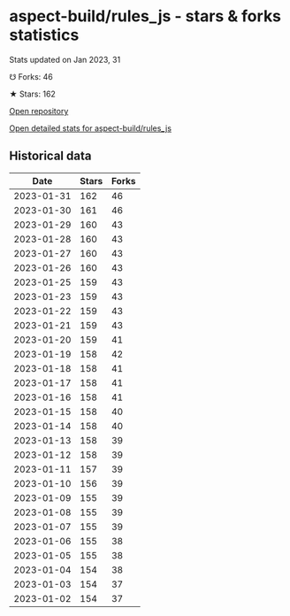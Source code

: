 # aspect-build/rules_js - stars & forks statistics

Stats updated on Jan 2023, 31

☋ Forks: 46

★ Stars: 162

[Open repository](https://github.com/aspect-build/rules_js)

[Open detailed stats for aspect-build/rules_js](https://reviewgithub.com/rep/aspect-build/rules_js)

## Historical data
| Date | Stars | Forks |
|------|-------|-------|
| 2023-01-31 | 162 | 46 | 
| 2023-01-30 | 161 | 46 | 
| 2023-01-29 | 160 | 43 | 
| 2023-01-28 | 160 | 43 | 
| 2023-01-27 | 160 | 43 | 
| 2023-01-26 | 160 | 43 | 
| 2023-01-25 | 159 | 43 | 
| 2023-01-23 | 159 | 43 | 
| 2023-01-22 | 159 | 43 | 
| 2023-01-21 | 159 | 43 | 
| 2023-01-20 | 159 | 41 | 
| 2023-01-19 | 158 | 42 | 
| 2023-01-18 | 158 | 41 | 
| 2023-01-17 | 158 | 41 | 
| 2023-01-16 | 158 | 41 | 
| 2023-01-15 | 158 | 40 | 
| 2023-01-14 | 158 | 40 | 
| 2023-01-13 | 158 | 39 | 
| 2023-01-12 | 158 | 39 | 
| 2023-01-11 | 157 | 39 | 
| 2023-01-10 | 156 | 39 | 
| 2023-01-09 | 155 | 39 | 
| 2023-01-08 | 155 | 39 | 
| 2023-01-07 | 155 | 39 | 
| 2023-01-06 | 155 | 38 | 
| 2023-01-05 | 155 | 38 | 
| 2023-01-04 | 154 | 38 | 
| 2023-01-03 | 154 | 37 | 
| 2023-01-02 | 154 | 37 | 

